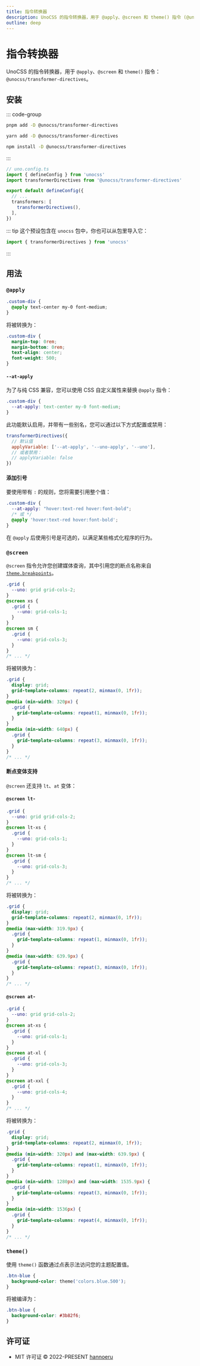 ```yaml
---
title: 指令转换器
description: UnoCSS 的指令转换器，用于 @apply、@screen 和 theme() 指令 (@unocss/transformer-directives)。
outline: deep
---
```


# 指令转换器

UnoCSS 的指令转换器，用于 `@apply`、`@screen` 和 `theme()` 指令：`@unocss/transformer-directives`。

## 安装

::: code-group
  ```bash [pnpm]
  pnpm add -D @unocss/transformer-directives
  ```
  ```bash [yarn]
  yarn add -D @unocss/transformer-directives
  ```
  ```bash [npm]
  npm install -D @unocss/transformer-directives
  ```
:::

```ts
// uno.config.ts
import { defineConfig } from 'unocss'
import transformerDirectives from '@unocss/transformer-directives'

export default defineConfig({
  // ...
  transformers: [
    transformerDirectives(),
  ],
})
```

::: tip
这个预设包含在 `unocss` 包中，你也可以从包里导入它：

```ts
import { transformerDirectives } from 'unocss'
```
:::

## 用法

### `@apply`

```css
.custom-div {
  @apply text-center my-0 font-medium;
}
```

将被转换为：

```css
.custom-div {
  margin-top: 0rem;
  margin-bottom: 0rem;
  text-align: center;
  font-weight: 500;
}
```

#### `--at-apply`

为了与纯 CSS 兼容，您可以使用 CSS 自定义属性来替换 `@apply` 指令：

```css
.custom-div {
  --at-apply: text-center my-0 font-medium;
}
```

此功能默认启用，并带有一些别名，您可以通过以下方式配置或禁用：

```js
transformerDirectives({
  // 默认值
  applyVariable: ['--at-apply', '--uno-apply', '--uno'],
  // 或者禁用：
  // applyVariable: false
})
```

#### 添加引号

要使用带有 `:` 的规则，您将需要引用整个值：

```css
.custom-div {
  --at-apply: "hover:text-red hover:font-bold";
  /* 或 */
  @apply 'hover:text-red hover:font-bold';
}
```

在 `@apply` 后使用引号是可选的，以满足某些格式化程序的行为。

### `@screen`

`@screen` 指令允许您创建媒体查询，其中引用您的断点名称来自 [`theme.breakpoints`](/config/theme)。

```css
.grid {
  --uno: grid grid-cols-2;
}
@screen xs {
  .grid {
    --uno: grid-cols-1;
  }
}
@screen sm {
  .grid {
    --uno: grid-cols-3;
  }
}
/* ... */
```

将被转换为：

```css
.grid {
  display: grid;
  grid-template-columns: repeat(2, minmax(0, 1fr));
}
@media (min-width: 320px) {
  .grid {
    grid-template-columns: repeat(1, minmax(0, 1fr));
  }
}
@media (min-width: 640px) {
  .grid {
    grid-template-columns: repeat(3, minmax(0, 1fr));
  }
}
/* ... */
```

#### 断点变体支持

`@screen` 还支持 `lt`、`at` 变体：

#### `@screen lt-`

```css
.grid {
  --uno: grid grid-cols-2;
}
@screen lt-xs {
  .grid {
    --uno: grid-cols-1;
  }
}
@screen lt-sm {
  .grid {
    --uno: grid-cols-3;
  }
}
/* ... */
```

将被转换为：

```css
.grid {
  display: grid;
  grid-template-columns: repeat(2, minmax(0, 1fr));
}
@media (max-width: 319.9px) {
  .grid {
    grid-template-columns: repeat(1, minmax(0, 1fr));
  }
}
@media (max-width: 639.9px) {
  .grid {
    grid-template-columns: repeat(3, minmax(0, 1fr));
  }
}
/* ... */
```

#### `@screen at-`

```css
.grid {
  --uno: grid grid-cols-2;
}
@screen at-xs {
  .grid {
    --uno: grid-cols-1;
  }
}
@screen at-xl {
  .grid {
    --uno: grid-cols-3;
  }
}
@screen at-xxl {
  .grid {
    --uno: grid-cols-4;
  }
}
/* ... */
```

将被转换为：

```css
.grid {
  display: grid;
  grid-template-columns: repeat(2, minmax(0, 1fr));
}
@media (min-width: 320px) and (max-width: 639.9px) {
  .grid {
    grid-template-columns: repeat(1, minmax(0, 1fr));
  }
}
@media (min-width: 1280px) and (max-width: 1535.9px) {
  .grid {
    grid-template-columns: repeat(3, minmax(0, 1fr));
  }
}
@media (min-width: 1536px) {
  .grid {
    grid-template-columns: repeat(4, minmax(0, 1fr));
  }
}
/* ... */
```

### `theme()`

使用 `theme()` 函数通过点表示法访问您的主题配置值。

```css
.btn-blue {
  background-color: theme('colors.blue.500');
}
```

将被编译为：

```css
.btn-blue {
  background-color: #3b82f6;
}
```

## 许可证

- MIT 许可证 &copy; 2022-PRESENT [hannoeru](https://github.com/hannoeru)
